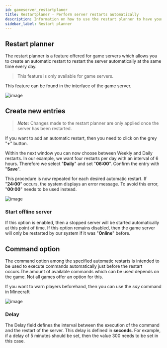 ```yaml
---
id: gameserver_restartplaner
title: Restartplaner - Perform server restarts automatically
description: Information on how to use the restart planner to have your ZAP-Hosting.com game server restarted automatically at predefined intervals - ZAP-Hosting.com documentation
sidebar_label: Restart planner
---
```


## Restart planner

The restart planner is a feature offered for game servers which allows you to create an automatic restart to restart the server automatically at the same time every day.

> This feature is only available for game servers.

This feature can be found in the interface of the game server.

![image](https://user-images.githubusercontent.com/13604413/159171151-58a2ede5-609b-4d9d-b1fd-2e1640050b19.png)

## Create new entries

> ***Note:*** Changes made to the restart planner are only applied once the server has been restarted.

If you want to add an automatic restart, then you need to click on the grey "**+**" button.

Within the next window you can now choose between Weekly and Daily restarts. In our example, we want four restarts per day with an interval of 6 hours. Therefore we select "**Daily**" and set "**06:00**". Confirm the entry with "**Save**".

This procedure is now repeated for each desired automatic restart. If "**24:00**" occurs, the system displays an error message. To avoid this error, "**00:00**" needs to be used instead.

![image](https://user-images.githubusercontent.com/13604413/159171159-94dfe1d5-e218-4e2a-b0fe-388a884b81d2.png)

###  Start offline server

If this option is enabled, then a stopped server will be started automatically at this point of time. If this option remains disabled, then the game server will only be restarted by our system if it was "**Online**" before.

## Command option

The command option among the specified automatic restarts is intended to be used to execute commands automatically just before the restart occurs.The amount of available commands which can be used depends on the game. Not all games offer an option for this.

If you want to warn players beforehand, then you can use the *say* command in Minecraft

![image](https://user-images.githubusercontent.com/13604413/159171163-7be2fa64-9219-4f36-802b-34eccc379894.png)

### Delay

The Delay field defines the interval between the execution of the command and the restart of the server. This delay is defined in **seconds**. For example, if a delay of 5 minutes should be set, then the value 300 needs to be set in this case. 
